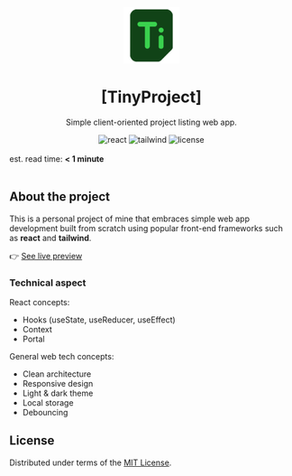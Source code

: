 <a id="readme-top"></a>

<!-- Logo -->
<div align="center">
    <img src="./public/images/logo.png" width="100" height="100"/>
</div>

<!-- Title & description -->
<h1 align="center">[TinyProject]</h1>

<p align="center">Simple client-oriented project listing web app.</p>

<!-- Badges -->
<div align="center">
    <img src="https://img.shields.io/badge/reactjs-404040?logo=react"
    alt="react" />
    <img src="https://img.shields.io/badge/tailwindcss-02569B?logo=tailwindcss"
    alt="tailwind" />
    <img src="https://img.shields.io/github/license/daniel-c-j/tinyproject" alt="license">

</div>

<!-- Est. read time -->
<br/>
est. read time: <strong>< 1 minute</strong>
<br/><br/>

<!-- Content -->

## About the project

This is a personal project of mine that embraces simple web app development built from scratch using popular front-end frameworks such as **react** and **tailwind**.

👉 [See live preview](https://daniel-c-j.github.io/tinyproject)

### Technical aspect

React concepts:

- Hooks (useState, useReducer, useEffect)
- Context
- Portal

General web tech concepts:

- Clean architecture
- Responsive design
- Light & dark theme
- Local storage
- Debouncing

## License

Distributed under terms of the [MIT License](./LICENSE).
